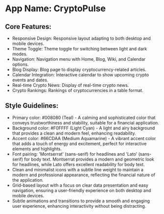 # **App Name**: CryptoPulse

## Core Features:

- Responsive Design: Responsive layout adapting to both desktop and mobile devices.
- Theme Toggle: Theme toggle for switching between light and dark modes.
- Navigation: Navigation menu with Home, Blog, Wiki, and Calendar options.
- Blog Display: Blog page to display cryptocurrency-related articles.
- Calendar Integration: Interactive calendar to show upcoming crypto events and dates.
- Real-time Crypto News: Display of real-time crypto news.
- Crypto Rankings: Rankings of cryptocurrencies in a table format.

## Style Guidelines:

- Primary color: #008080 (Teal) - A calming and sophisticated color that conveys trustworthiness and stability, suitable for a financial application.
- Background color: #F0FFFF (Light Cyan) - A light and airy background that provides a clean and modern feel, enhancing readability.
- Accent color: #66CDAA (Medium Aquamarine) - A vibrant accent color that adds a touch of energy and excitement, perfect for interactive elements and highlights.
- Font pairing: 'Montserrat' (sans-serif) for headlines and 'Lato' (sans-serif) for body text. Montserrat provides a modern and geometric look for headlines, while Lato offers excellent readability for body text.
- Clean and minimalist icons with a subtle line weight to maintain a modern and professional appearance, reflecting the financial nature of the application.
- Grid-based layout with a focus on clear data presentation and easy navigation, ensuring a user-friendly experience on both desktop and mobile devices.
- Subtle animations and transitions to provide a smooth and engaging user experience, enhancing interactivity without being distracting.
